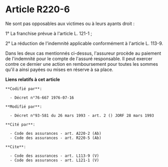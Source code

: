 # Article R220-6

Ne sont pas opposables aux victimes ou à leurs ayants droit : 

1° La franchise prévue à l'article L. 121-1 ; 

2° La réduction de l'indemnité applicable conformément à l'article L. 113-9. 

Dans les deux cas mentionnés ci-dessus, l'assureur procède au paiement de l'indemnité pour le compte de l'assuré responsable.
Il peut exercer contre ce dernier une action en remboursement pour toutes les sommes qu'il a ainsi payées ou mises en réserve
à sa place.

**Liens relatifs à cet article**

	**Codifié par**:

	  - Décret n°76-667 1976-07-16

	**Modifié par**:

	  - Décret n°93-581 du 26 mars 1993 - art. 2 () JORF 28 mars 1993

	**Cité par**:

	  - Code des assurances - art. A220-2 (Ab)
	  - Code des assurances - art. R220-5 (Ab)

	**Cite**:

	  - Code des assurances - art. L113-9 (V)
	  - Code des assurances - art. L121-1 (V)
